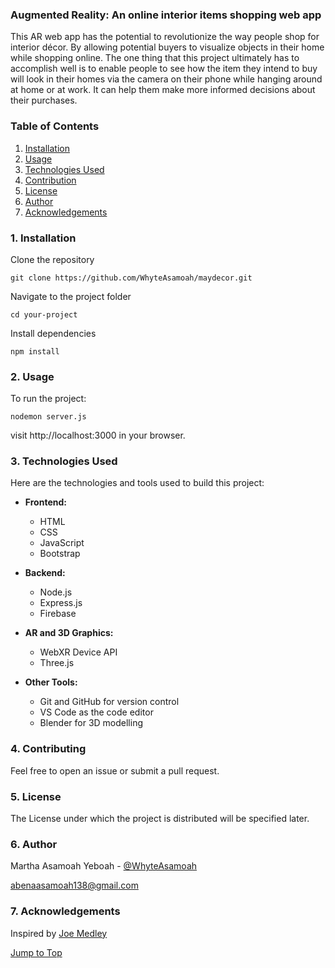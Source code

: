 ### Augmented Reality: An online interior items shopping web app

<a name="top"></a>

This AR web app has the potential to revolutionize the way people shop for interior décor. By allowing potential buyers to visualize objects in their home while shopping online. The one thing that this project ultimately has to accomplish well is to enable people to see how the item they intend to buy will look in their homes via the camera on their phone while hanging around at home or at work. It can help them make more informed decisions about their purchases.

### Table of Contents
1. [Installation](#installation)
2. [Usage](#usage)
3. [Technologies Used](#technologies-used)
4. [Contribution](#contribution)
5. [License](#license)
6. [Author](#author)
7. [Acknowledgements](#acknowledgements)

### 1. Installation

<a name="installation"></a>

Clone the repository

`git clone https://github.com/WhyteAsamoah/maydecor.git`

Navigate to the project folder

`cd your-project`

Install dependencies

`npm install`

### 2. Usage

<a name="usage"></a>

To run the project:

`nodemon server.js`

visit http://localhost:3000 in your browser.

### 3. Technologies Used

<a name="technologies-used"></a>

Here are the technologies and tools used to build this project:
- **Frontend:**
  - HTML
  - CSS
  - JavaScript
  - Bootstrap 

- **Backend:**
  - Node.js
  - Express.js
  - Firebase
  
- **AR and 3D Graphics:**
  - WebXR Device API
  - Three.js
      
- **Other Tools:**
  - Git and GitHub for version control
  - VS Code as the code editor
  - Blender for 3D modelling

### 4. Contributing

<a name="contribution"></a>

Feel free to open an issue or submit a pull request.

### 5. License

<a name="license"></a>

The License under which the project is distributed will be specified later.

### 6. Author

<a name="author"></a>

Martha Asamoah Yeboah -
[@WhyteAsamoah](https://github.com/WhyteAsamoah)

abenaasamoah138@gmail.com

### 7. Acknowledgements

<a name="acknowledgements"></a>

Inspired by [Joe Medley](https://developer.chrome.com/blog/ar-for-the-web/)

[Jump to Top](#top)

